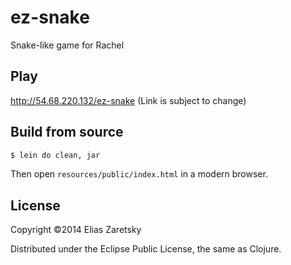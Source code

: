 ez-snake
=========

Snake-like game for Rachel

## Play

http://54.68.220.132/ez-snake (Link is subject to change)

## Build from source

```bash
$ lein do clean, jar
```
Then open `resources/public/index.html` in a modern browser.

## License

Copyright ©2014 Elias Zaretsky

Distributed under the Eclipse Public License, the same as Clojure.

